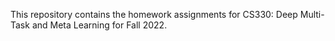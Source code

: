 This repository contains the homework assignments for CS330: Deep Multi-Task and Meta Learning for Fall 2022.
